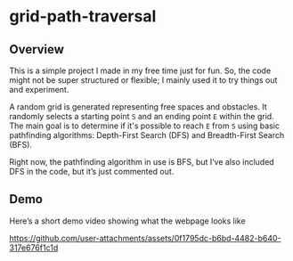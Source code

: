 # grid-path-traversal

## Overview
This is a simple project I made in my free time just for fun. So, the code might not be super structured or flexible; I mainly used it to try things out and experiment.

A random grid is generated representing free spaces and obstacles. It randomly selects a starting point ```S``` and an ending point ```E``` within the grid. The main goal is to determine if it's possible to reach ```E``` from ```S``` using basic pathfinding algorithms: Depth-First Search (DFS) and Breadth-First Search (BFS).

Right now, the pathfinding algorithm in use is BFS, but I’ve also included DFS in the code, but it’s just commented out.

## Demo
Here’s a short demo video showing what the webpage looks like

https://github.com/user-attachments/assets/0f1795dc-b6bd-4482-b640-317e676f1c1d
